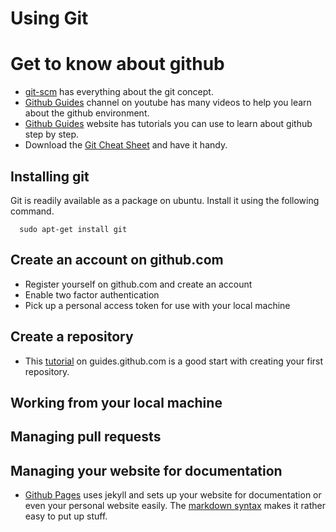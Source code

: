 # Using Git

# Get to know about github

  * [git-scm](https://git-scm.com/) has everything about the git concept.
  * [Github Guides](https://www.youtube.com/githubguides) channel on youtube has many videos to help you learn about the github environment.
  * [Github Guides](https://guides.github.com/) website has tutorials you can use to learn about github step by step.
  * Download the [Git Cheat Sheet](https://education.github.com/git-cheat-sheet-education.pdf) and have it handy.

## Installing git

Git is readily available as a package on ubuntu. Install it using the following command.

      sudo apt-get install git

## Create an account on github.com

 * Register yourself on github.com and create an account
 * Enable two factor authentication
 * Pick up a personal access token for use with your local machine

## Create a repository

 * This [tutorial](https://guides.github.com/activities/hello-world/) on guides.github.com is a good start with creating your first repository.

## Working from your local machine

## Managing pull requests

## Managing your website for documentation

  * [Github Pages](https://guides.github.com/features/pages/) uses jekyll and sets up your website for documentation or even your personal website easily. The [markdown syntax](https://guides.github.com/features/mastering-markdown/) makes it rather easy to put up stuff. 
